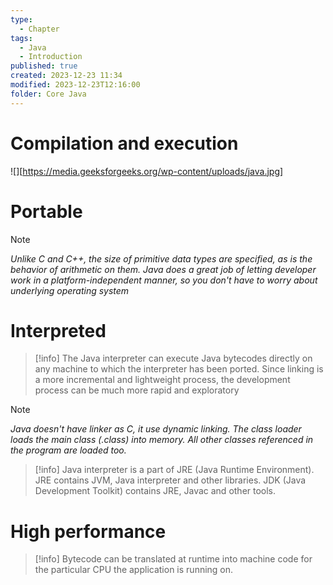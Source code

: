 ```yaml
---
type:
  - Chapter
tags:
  - Java
  - Introduction
published: true
created: 2023-12-23 11:34
modified: 2023-12-23T12:16:00
folder: Core Java
---
```

# Compilation and execution

![][https://media.geeksforgeeks.org/wp-content/uploads/java.jpg]

# Portable

>[!note]
>*Unlike C and C++, the size of primitive data types are specified, as is the behavior of arithmetic on them. Java does a great job of letting developer work in a platform-independent manner, so you don't have to worry about underlying operating system*

# Interpreted

>[!info]
>The Java interpreter can execute Java bytecodes directly on any machine to which the interpreter has been ported. Since linking is a more incremental and lightweight process, the development process can be much more rapid and exploratory

>[!note]
>*Java doesn't have linker as C, it use dynamic linking. The class loader loads the main class (.class) into memory. All other classes referenced in the program are loaded too.*

>[!info]
> Java interpreter is a part of JRE (Java Runtime Environment). JRE contains JVM, Java interpreter and other libraries. JDK (Java Development Toolkit) contains JRE, Javac and other tools.

# High performance

>[!info]
>Bytecode can be translated at runtime into machine code for the particular CPU the application is running on.

